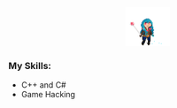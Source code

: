 <p align="center">
    <img src="images/bluesmile.gif" width="80" height="70">
</p>

<h3 id="my-skills">My Skills:</h3>
<ul>
    <li>C++ and C#</li>
    <li>Game Hacking</li>
</ul>
